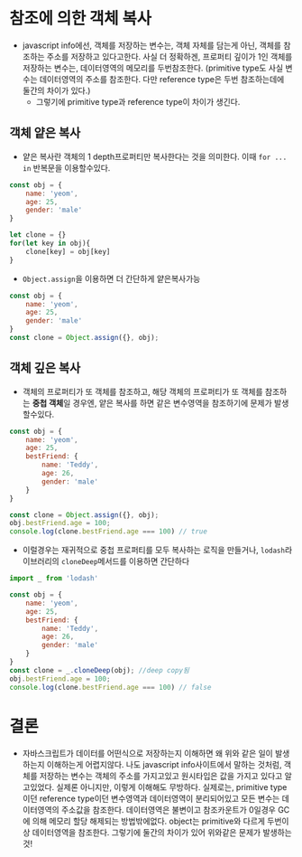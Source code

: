 # 참조에 의한 객체 복사
- javascript info에선, 객체를 저장하는 변수는, 객체 자체를 담는게 아닌, 객체를 참조하는 주소를 저장하고 있다고한다. 사실 더 정확하겐, 프로퍼티 깊이가 1인 객체를 저장하는 변수는, 데이터영역의 메모리를 두번참조한다. (primitive type도 사실 변수는 데이터영역의 주소를 참조한다. 다만 reference type은 두번 참조하는데에 둘간의 차이가 있다.)
    - 그렇기에 primitive type과 reference type이 차이가 생긴다.

## 객체 얕은 복사
- 얕은 복사란 객체의 1 depth프로퍼티만 복사한다는 것을 의미한다. 이때 `for ... in` 반복문을 이용할수있다.
```javascript
const obj = {
    name: 'yeom',
    age: 25,
    gender: 'male'
}

let clone = {}
for(let key in obj){
    clone[key] = obj[key]
}
```
 
- `Object.assign`을 이용하면 더 간단하게 얕은복사가능

```javascript
const obj = {
    name: 'yeom',
    age: 25,
    gender: 'male'
}
const clone = Object.assign({}, obj);
```

## 객체 깊은 복사
- 객체의 프로퍼티가 또 객체를 참조하고, 해당 객체의 프로퍼티가 또 객체를 참조하는 **중첩 객체**일 경우엔, 얕은 복사를 하면 같은 변수영역을 참조하기에 문제가 발생할수있다.
```javascript
const obj = {
    name: 'yeom',
    age: 25,
    bestFriend: {
        name: 'Teddy',
        age: 26,
        gender: 'male'
    }
}

const clone = Object.assign({}, obj);
obj.bestFriend.age = 100;
console.log(clone.bestFriend.age === 100) // true
```
- 이럴경우는 재귀적으로 중첩 프로퍼티를 모두 복사하는 로직을 만들거나, `lodash`라이브러리의 `cloneDeep`메서드를 이용하면 간단하다

```javascript
import _ from 'lodash'

const obj = {
    name: 'yeom',
    age: 25,
    bestFriend: {
        name: 'Teddy',
        age: 26,
        gender: 'male'
    }
}
const clone = _.cloneDeep(obj); //deep copy됨
obj.bestFriend.age = 100;
console.log(clone.bestFriend.age === 100) // false
```

# 결론
- 자바스크립트가 데이터를 어떤식으로 저장하는지 이해하면 왜 위와 같은 일이 발생하는지 이해하는게 어렵지않다. 나도 javascript info사이트에서 말하는 것처럼,  객체를 저장하는 변수는 객체의 주소를 가지고있고 원시타입은 값을 가지고 있다고 알고있었다. 실제론 아니지만, 이렇게 이해해도 무방하다. 실제로는, primitive type이던 reference type이던 변수영역과 데이터영역이 분리되어있고 모든 변수는 데이터영역의 주소값을 참조한다. 데이터영역은 불변이고 참조카운트가 0일경우 GC에 의해 메모리 할당 해제되는 방법밖에없다. object는 primitive와 다르게 두번이상 데이터영역을 참조한다. 그렇기에 둘간의 차이가 있어 위와같은 문제가 발생하는것!